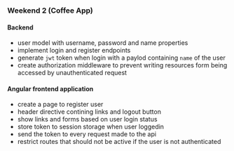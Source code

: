 ### Weekend 2 (Coffee App)

#### Backend

* user model with username, password and name properties
* implement login and register endpoints
* generate `jwt` token when login with a paylod containing `name` of the user
* create authorization middleware to prevent writing resources form being accessed by unauthenticated request

#### Angular frontend application

* create a page to register user
* header directive contining links and logout button
* show links and forms based on user login status
* store token to session storage when user loggedin 
* send the token to every request made to the api
* restrict routes that should not be active if the user is not authenticated

